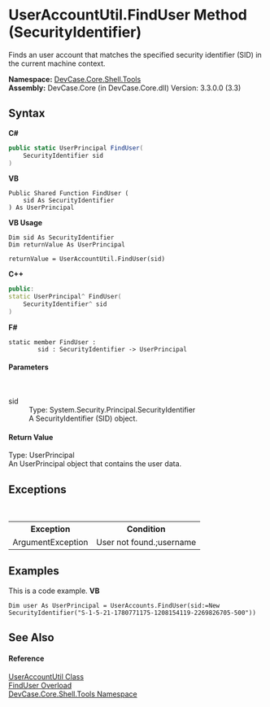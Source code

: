 # UserAccountUtil.FindUser Method (SecurityIdentifier)
 

Finds an user account that matches the specified security identifier (SID) in the current machine context.

**Namespace:**&nbsp;<a href="N_DevCase_Core_Shell_Tools">DevCase.Core.Shell.Tools</a><br />**Assembly:**&nbsp;DevCase.Core (in DevCase.Core.dll) Version: 3.3.0.0 (3.3)

## Syntax

**C#**<br />
``` C#
public static UserPrincipal FindUser(
	SecurityIdentifier sid
)
```

**VB**<br />
``` VB
Public Shared Function FindUser ( 
	sid As SecurityIdentifier
) As UserPrincipal
```

**VB Usage**<br />
``` VB Usage
Dim sid As SecurityIdentifier
Dim returnValue As UserPrincipal

returnValue = UserAccountUtil.FindUser(sid)
```

**C++**<br />
``` C++
public:
static UserPrincipal^ FindUser(
	SecurityIdentifier^ sid
)
```

**F#**<br />
``` F#
static member FindUser : 
        sid : SecurityIdentifier -> UserPrincipal 

```


#### Parameters
&nbsp;<dl><dt>sid</dt><dd>Type: System.Security.Principal.SecurityIdentifier<br />A SecurityIdentifier (SID) object.</dd></dl>

#### Return Value
Type: UserPrincipal<br />An UserPrincipal object that contains the user data.

## Exceptions
&nbsp;<table><tr><th>Exception</th><th>Condition</th></tr><tr><td>ArgumentException</td><td>User not found.;username</td></tr></table>

## Examples
This is a code example. 
**VB**<br />
``` VB
Dim user As UserPrincipal = UserAccounts.FindUser(sid:=New SecurityIdentifier("S-1-5-21-1780771175-1208154119-2269826705-500"))
```


## See Also


#### Reference
<a href="T_DevCase_Core_Shell_Tools_UserAccountUtil">UserAccountUtil Class</a><br /><a href="Overload_DevCase_Core_Shell_Tools_UserAccountUtil_FindUser">FindUser Overload</a><br /><a href="N_DevCase_Core_Shell_Tools">DevCase.Core.Shell.Tools Namespace</a><br />